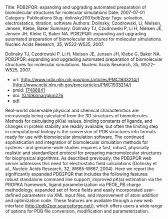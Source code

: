 Title: PDB2PQR: expanding and upgrading automated preparation of biomolecular structures for molecular simulations
Date: 2007-07-01
Category: Publications
Slug: dolinsky2007pdb2pqr
Tags: solvation, electrostatics, titration, software
Authors: Dolinsky, Czodrowski, Li, Nielsen, Jensen, Klebe, Baker
Summary: Dolinsky TJ, Czodrowski P, Li H, Nielsen JE, Jensen JH, Klebe G, Baker NA. PDB2PQR: expanding and upgrading automated preparation of biomolecular structures for molecular simulations. Nucleic Acids Research, 35, W522-W525, 2007. 

Dolinsky TJ, Czodrowski P, Li H, Nielsen JE, Jensen JH, Klebe G, Baker NA. PDB2PQR: expanding and upgrading automated preparation of biomolecular structures for molecular simulations. Nucleic Acids Research, 35, W522-W525, 2007. 

* url: [http://www.ncbi.nlm.nih.gov/pmc/articles/PMC1933214/](http://www.ncbi.nlm.nih.gov/pmc/articles/PMC1933214/)
* pmid: [17488841](17488841)
* doi: [10.1093/nar/gkm276](10.1093/nar/gkm276)
* [pdf](http://sobolevnrm.github.io/papers/dolinsky2007pdb2pqr.pdf)

Real-world observable physical and chemical characteristics are increasingly being calculated from the 3D structures of biomolecules. Methods for calculating pK(a) values, binding constants of ligands, and changes in protein stability are readily available, but often the limiting step in computational biology is the conversion of PDB structures into formats ready for use with biomolecular simulation software. The continued sophistication and integration of biomolecular simulation methods for systems- and genome-wide studies requires a fast, robust, physically realistic and standardized protocol for preparing macromolecular structures for biophysical algorithms. As described previously, the PDB2PQR web server addresses this need for electrostatic field calculations (Dolinsky et al., Nucleic Acids Research, 32, W665-W667, 2004). Here we report the significantly expanded PDB2PQR that includes the following features: robust standalone command line support, improved pK(a) estimation via the PROPKA framework, ligand parameterization via PEOE_PB charge methodology, expanded set of force fields and easily incorporated user-defined parameters via XML input files, and improvement of atom addition and optimization code. These features are available through a new web interface (http://pdb2pqr.sourceforge.net/), which offers users a wide range of options for PDB file conversion, modification and parameterization.
